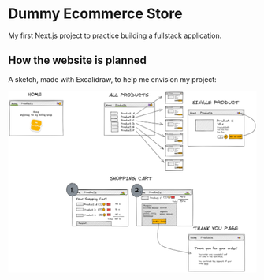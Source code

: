 # Dummy Ecommerce Store

My first Next.js project to practice building a fullstack application.

## How the website is planned

A sketch, made with Excalidraw, to help me envision my project:

![Ecommerce mockup](./Mockup_EcommerceStore.png)
